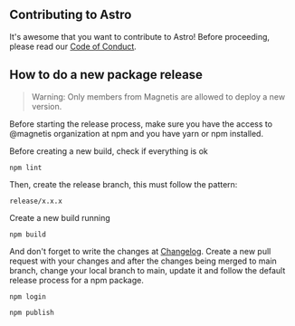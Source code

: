 ## Contributing to Astro

It's awesome that you want to contribute to Astro! Before proceeding, please read our [Code of Conduct](.github/CODE_OF_CONDUCT.md).

## How to do a new package release

> Warning: Only members from Magnetis are allowed to deploy a new version.

Before starting the release process, make sure you have the access to @magnetis organization at npm and you have yarn or npm installed.

Before creating a new build, check if everything is ok

```
npm lint
```

Then, create the release branch, this must follow the pattern:

```
release/x.x.x
```

Create a new build running

```
npm build
```

And don't forget to write the changes at [Changelog](CHANGELOG.md). Create a new pull request with your changes and after the changes being merged to main branch, change your local branch to main, update it and follow the default release process for a npm package.

```
npm login
```

```
npm publish
```
